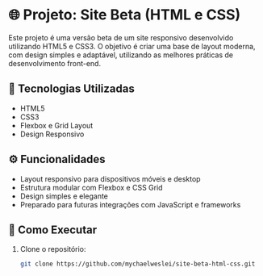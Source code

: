 # 🌐 Projeto: Site Beta (HTML e CSS)

Este projeto é uma versão beta de um site responsivo desenvolvido utilizando HTML5 e CSS3. O objetivo é criar uma base de layout moderna, com design simples e adaptável, utilizando as melhores práticas de desenvolvimento front-end.

## 🧠 Tecnologias Utilizadas

- HTML5
- CSS3
- Flexbox e Grid Layout
- Design Responsivo

## ⚙️ Funcionalidades

- Layout responsivo para dispositivos móveis e desktop
- Estrutura modular com Flexbox e CSS Grid
- Design simples e elegante
- Preparado para futuras integrações com JavaScript e frameworks

## 🚀 Como Executar

1. Clone o repositório:
   ```bash
   git clone https://github.com/mychaelweslei/site-beta-html-css.git
